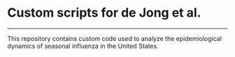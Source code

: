 # Custom scripts for de Jong et al. 
---

This repository contains custom code used to analyze the epidemiological dynamics of seasonal influenza in the United States.

